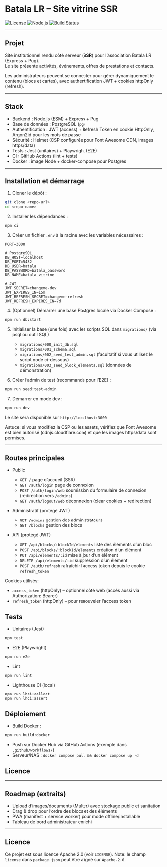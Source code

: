 # Batala LR – Site vitrine SSR

[![License](https://img.shields.io/badge/License-Apache%202.0-blue.svg)](LICENSE)
[![Node.js](https://img.shields.io/badge/node-24.10.0-green)](https://nodejs.org/)
[![Build Status](https://img.shields.io/github/workflow/status/<username>/<repo>/PR%20checks?label=CI)]()

---

## Projet

Site institutionnel rendu côté serveur (**SSR**) pour l’association Batala LR (Express + Pug).  
Le site présente activités, événements, offres de prestations et contacts.

Les administrateurs peuvent se connecter pour gérer dynamiquement le contenu (blocs et cartes),
avec authentification JWT + cookies httpOnly (refresh).

---

## Stack

- Backend : Node.js (ESM) + Express + Pug  
- Base de données : PostgreSQL (`pg`)  
- Authentification : JWT (access) + Refresh Token en cookie HttpOnly, Argon2id pour les mots de passe  
- Sécurité : Helmet (CSP configurée pour Font Awesome CDN, images https/data)  
- Tests : Jest (unitaires) + Playwright (E2E)  
- CI : GitHub Actions (lint + tests)  
- Docker : image Node + docker-compose pour Postgres

---

## Installation et démarrage

1. Cloner le dépôt :

```bash
git clone <repo-url>
cd <repo-name>
```

2. Installer les dépendances :

```bash
npm ci
```

3. Créer un fichier `.env` à la racine avec les variables nécessaires :

```env
PORT=3000

# PostgreSQL
DB_HOST=localhost
DB_PORT=5432
DB_USER=batala
DB_PASSWORD=batala_password
DB_NAME=batala_vitrine

# JWT
JWT_SECRET=changeme-dev
JWT_EXPIRES_IN=15m
JWT_REFRESH_SECRET=changeme-refresh
JWT_REFRESH_EXPIRES_IN=7d
```

4. (Optionnel) Démarrer une base Postgres locale via Docker Compose :

```bash
npm run db:start
```

5. Initialiser la base (une fois) avec les scripts SQL dans `migrations/` (via psql ou outil SQL)
	- `migrations/000_init_db.sql`
	- `migrations/001_schema.sql`
	- `migrations/002_seed_test_admin.sql` (facultatif si vous utilisez le script node ci-dessous)
	- `migrations/003_seed_block_elements.sql` (données de démonstration)

6. Créer l’admin de test (recommandé pour l’E2E) :

```bash
npm run seed:test-admin
```

7. Démarrer en mode dev : 

```bash
npm run dev
```

Le site sera disponible sur `http://localhost:3000`

Astuce: si vous modifiez la CSP ou les assets, vérifiez que Font Awesome est
bien autorisé (cdnjs.cloudflare.com) et que les images https/data sont permises.

---

## Routes principales

- Public
	- `GET /` page d’accueil (SSR)
	- `GET /auth/login` page de connexion
	- `POST /auth/login/web` soumission du formulaire de connexion (redirection vers `/admins`)
	- `GET /auth/logout/web` déconnexion (clear cookies + redirection)

- Administratif (protégé JWT)
	- `GET /admins` gestion des administrateurs
	- `GET /blocks` gestion des blocs

- API (protégé JWT)
	- `GET /api/blocks/:blockId/elements` liste des éléments d’un bloc
	- `POST /api/blocks/:blockId/elements` création d’un élément
	- `PUT /api/elements/:id` mise à jour d’un élément
	- `DELETE /api/elements/:id` suppression d’un élément
	- `POST /auth/refresh` rafraîchir l’access token depuis le cookie `refresh_token`

Cookies utilisés:
- `access_token` (httpOnly) – optionnel côté web (accès aussi via Authorization: Bearer)
- `refresh_token` (httpOnly) – pour renouveler l’access token

## Tests

* Unitaires (Jest)
  
```bash
npm test
```

* E2E (Playwright)
  
```bash
npm run e2e
```

* Lint

```bash
npm run lint
```

* Lighthouse CI (local)

```bash
npm run lhci:collect
npm run lhci:assert
```

## Déploiement

* Build Docker :

```bash
npm run build:docker
```

* Push sur Docker Hub via GitHub Actions (exemple dans `.github/workflows/`)
* Serveur/NAS : `docker compose pull && docker compose up -d`

## Licence

---

## Roadmap (extraits)

- Upload d’images/documents (Multer) avec stockage public et sanitation
- Drag & drop pour l’ordre des blocs et des éléments
- PWA (manifest + service worker) pour mode offline/installable
- Tableau de bord administrateur enrichi

---

## Licence

Ce projet est sous licence Apache 2.0 (voir `LICENSE`).
Note: le champ `license` dans `package.json` peut être aligné sur `Apache-2.0`.
